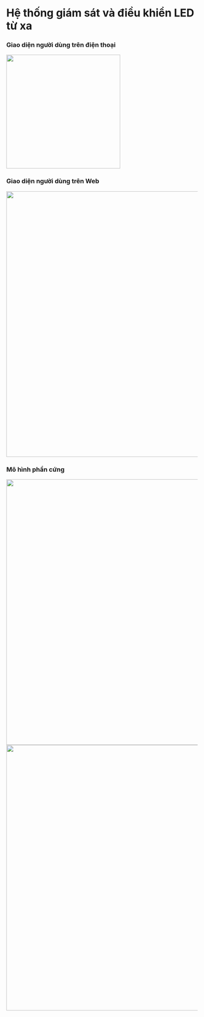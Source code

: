 # Hệ thống giám sát và điều khiển LED từ xa

### Giao diện người dùng trên điện thoại

<img src="https://i.imgur.com/r5YO4p5.png" width="300">


### Giao diện người dùng trên Web

<img src="https://i.imgur.com/1G1Oi3Q.png" width="700">

### Mô hình phần cứng

<img src="https://i.imgur.com/U4Idc36.png" width="700">

<img src="https://i.imgur.com/K7ZsI5V.png" width="700">


